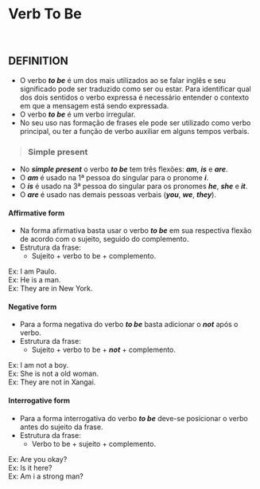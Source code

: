 # Verb To Be

<br>

## DEFINITION
* O verbo ***to be*** é um dos mais utilizados ao se falar inglês e seu significado pode ser traduzido como ser ou estar. Para identificar qual dos dois sentidos o verbo expressa é necessário entender o contexto em que a mensagem está sendo expressada.
* O verbo ***to be*** é um verbo irregular.
* No seu uso nas formação de frases ele pode ser utilizado como verbo principal, ou ter a função de verbo auxiliar em alguns tempos verbais.

> ### Simple present
* No ***simple present*** o verbo ***to be*** tem três flexões: ***am***, ***is*** e ***are***.
* O ***am*** é usado na 1ª pessoa do singular para o pronome ***i***.
* O ***is*** é usado na 3ª pessoa do singular para os pronomes ***he***, ***she*** e ***it***.
* O ***are*** é usado nas demais pessoas verbais (***you***, ***we***, ***they***).

#### Affirmative form
* Na forma afirmativa basta usar o verbo ***to be*** em sua respectiva flexão de acordo com o sujeito, seguido do complemento.
* Estrutura da frase:
  - Sujeito + verbo to be + complemento.

Ex: I am Paulo.  
Ex: He is a man.  
Ex: They are in New York.  

#### Negative form
* Para a forma negativa do verbo ***to be*** basta adicionar o ***not*** após o verbo.
* Estrutura da frase:
  - Sujeito + verbo to be + ***not*** + complemento.

Ex: I am not a boy.  
Ex: She is not a old woman.  
Ex: They are not in Xangai.  

#### Interrogative form
* Para a forma interrogativa do verbo ***to be*** deve-se posicionar o verbo antes do sujeito da frase.
* Estrutura da frase:
  - Verbo to be + sujeito + complemento.

Ex: Are you okay?  
Ex: Is it here?  
Ex: Am i a strong man?  
